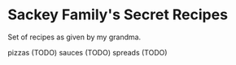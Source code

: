 # Sackey Family's Secret Recipes

Set of recipes as given by my grandma. 

pizzas (TODO)
sauces (TODO)
spreads (TODO)